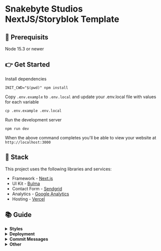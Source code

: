 # Snakebyte Studios NextJS/Storyblok Template

## 🐶 Prerequisits

Node 15.3 or newer

## 👉 Get Started

Install dependencies

```
INIT_CWD="$(pwd)" npm install
```

Copy `.env.example` to `.env.local` and update your .env.local file with values for each variable

```
cp .env.example .env.local
```

Run the development server

```
npm run dev
```

When the above command completes you'll be able to view your website at `http://localhost:3000`

## 🥞 Stack

This project uses the following libraries and services:

- Framework - [Next.js](https://nextjs.org)
- UI Kit - [Bulma](https://bulma.io)
- Contact Form - [Sendgrid](https://sendgrid.com/)
- Analytics - [Google Analytics](https://googleanalytics.com)
- Hosting - [Vercel](https://vercel.com)

## 📚 Guide

<details>
  <summary><b>Styles</b></summary>
  <p>
    You can edit Bulma SASS variables in the global stylesheet located at <code>src/global/styles.scss</code>. Variables allow you to control global styles (like colors and fonts), as well as element specific styles (like button padding). Before overriding Bulma elements with custom style check the <a href="https://bulma.io/documentation">Bulma docs</a> to see if you can do what need by tweaking a SASS variable.
  </p>
  <p>
    Custom styles are located in their related component's directory. For example, if any custom style is applied to the Navbar component you'll find it in <code>src/components/Navbar.module.scss</code>.
  </p>
</details>

<details>
<summary><b>Deployment</b></summary>
  <p>
    This repository integrates easily with Vercel to automatically deploy each commit to their own respective test URLs.
  </p>
</details>

<details>
  <summary><b>Commit Messages</b></summary>
  <p>
		Commit messages in this repository follow the <a href="https://www.conventionalcommits.org/">"Conventional Commits"</a> format. You should begin your commit messages with <code>feat:</code>, <code>fix:</code> or any of the other subjects listed in the <a href="https://www.conventionalcommits.org/en/v1.0.0/#specification">spec</a> such as <code>build:</code>, <code>chore:</code>, <code>ci:</code>, <code>docs:</code>, <code>style:</code>, <code>refactor:</code>, <code>perf:</code> or <code>test:</code>.
  </p>
	<p>Subjects can also contain a scope in parentheses like so: <code>feat(blog):</code> and should ideally be written in present tense. These practices improve readibility and  help facilitate a commit history that's easily parsable.</p>
	<p>Example of a good commit message following these rules: <code>feat(blog): add comments section</code></p>
</details>

<details>
  <summary><b>Other</b></summary>
  <p>
    The <a href="https://github.com/zeit/next.js">Next.js documentation</a> covers many other topics.
    This project was initially created using <a href="https://divjoy.com?ref=readme_other">Divjoy</a>, a React codebase generator. Feel free to ask questions in the <a href="https://spectrum.chat/divjoy">Divjoy forum</a> and we'll do our best to help you out.
  </p>
</details>
